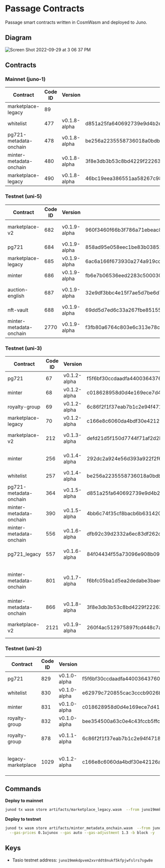 # Passage Contracts

Passage smart contracts written in CosmWasm and deployed to Juno.

## Diagram

![Screen Shot 2022-09-29 at 3 06 37 PM](https://user-images.githubusercontent.com/6496257/193121168-9a5f52a5-4447-4732-9cea-caefc455063e.png)

## Contracts

### Mainnet (juno-1)

| Contract                | Code ID | Version      | Checksum                                                         | Cost           | Notes |
| ----------------------- | ------- | ------------ | ---------------------------------------------------------------- | -------------- | ----- |
| marketplace-legacy      | 89      |              |                                                                  | 0.840371juno   |       |
| whitelist               | 477     | v0.1.8-alpha | d851a25fa640692739e9d4b2e255905b3e6414e00232a134438081ca497aef74 | 2.598308ujuno  |       |
| pg721-metadata-onchain  | 478     | v0.1.8-alpha | be256a2235558736018a0bdb4ee9d5c80bf2a73f4411e29be771debe6c6b1c58 | 8.000106ujuno  |       |
| minter-metadata-onchain | 480     | v0.1.8-alpha | 3f8e3db3b53c8bd4229f22263842beb3477fa1350228f08e71d4c49bca33e5d6 | 4.0814907ujuno |       |
| marketplace-legacy      | 490     | v0.1.8-alpha | 46bc19eea386551aa58267c9844d4b1b77b32ac535326cae2897733ab610b35c | 3.360571ujuno  |       |

### Testnet (uni-5)

| Contract                | Code ID | Version      | Checksum                                                         | Notes             |
| ----------------------- | ------- | ------------ | ---------------------------------------------------------------- | ----------------- |
| marketplace-v2          | 682     | v0.1.9-alpha | 960f3460f66b3f786a71ebeac873bfb626296e816b4959576a2f31db9bc758fe | Pre-audit release |
| pg721                   | 684     | v0.1.9-alpha | 858ad95e058eec1be83b03852ea7b60c8dfae67169927844f7633a1c911396c3 | Redeploy on uni-5 |
| marketplace-legacy      | 685     | v0.1.9-alpha | 6ac6a166f673930a274a919cdbf80fdaefdd2c0a9e491fa3cd8248334872271d | Redeploy on uni-5 |
| minter                  | 686     | v0.1.9-alpha | fb6e7b06536eed2283c5000300b43ffdd9b26665c5af68627a18b6c28a072d14 | Redeploy on uni-5 |
| auction-english         | 687     | v0.1.9-alpha | 32e9df3bbc4e15f7ae5d7be6d731ef8c58f0f70c59c8a34a4de914669393d99a | Pre-audit release |
| nft-vault               | 688     | v0.1.9-alpha | 69dd5d7ed6c33a267fbe851554b5f781f2cbcc0c8a500ff2407db852440a1dc6 | Initial release   |
| minter-metadata-onchain | 2770    | v0.1.9-alpha | f3fb80a6764c803e6c313e78c89db8c64358e6522a96624fd0325f821b9e40f2 | Migration test    |

### Testnet (uni-3)

| Contract                | Code ID | Version      | Checksum                                                         | Notes                                                 |
| ----------------------- | ------- | ------------ | ---------------------------------------------------------------- | ----------------------------------------------------- |
| pg721                   | 67      | v0.1.2-alpha | f5f6bf30ccdaadfa440036437600ac3a98999cc4707f20a2b1e80842563e4384 |                                                       |
| minter                  | 68      | v0.1.2-alpha | c018628958d0d4e169ece7d415eda4840a29a8a7ddde0ea1f62153cd72a764e4 |                                                       |
| royalty-group           | 69      | v0.1.2-alpha | 6c86f2f1f37eab7b1c2e94f4718e4f8449e5d094f5b8dbb5a96f6c2f000e45ba |                                                       |
| marketplace-legacy      | 70      | v0.1.2-alpha | c166e8c6060da4bdf30e42126afc3c08128f59fca65ba73c1c70400284a5145e |                                                       |
| marketplace-v2          | 212     | v0.1.3-alpha | defd21d5f150d7744f71af2d2b934171968bc5b7f8396ea9041acd71e4fc9012 | Initial marketplace-v2 deploy                         |
| minter                  | 256     | v0.1.4-alpha | 292dc2a924e56d393a922f2f694503863293f2f173896fa0afd2b42b4ef53a11 | Generates pseudorandom token ids                      |
| whitelist               | 257     | v0.1.4-alpha | be256a2235558736018a0bdb4ee9d5c80bf2a73f4411e29be771debe6c6b1c58 |                                                       |
| pg721-metadata-onchain  | 364     | v0.1.5-alpha | d851a25fa640692739e9d4b2e255905b3e6414e00232a134438081ca497aef74 |                                                       |
| minter-metadata-onchain | 390     | v0.1.5-alpha | 4bb6c74f35cf8bacb6b631420578032b1abdddacc0bb557f20ebbcbefb9f5d8f |                                                       |
| minter-metadata-onchain | 556     | v0.1.6-alpha | dfb92c39d2332a6ec83df262c4e18d621bd4cc9702dc08b81e66945c69a353fb | Removed base_token_uri config var                     |
| pg721_legacy            | 557     | v0.1.6-alpha | 84f04434f55a73096e908b093e75153bfb637eb9091a7b267f7a516ad36ad49c | For deploying Town 1 to testnet                       |
| minter-metadata-onchain | 801     | v0.1.7-alpha | f6bfc05ba1d5ea2dedabe3bae69ddc5d00dba6c032f3bc078821daf476a9d133 | Refactored MintInfo query, added SetAdmin execute msg |
| minter-metadata-onchain | 866     | v0.1.8-alpha | 3f8e3db3b53c8bd4229f22263842beb3477fa1350228f08e71d4c49bca33e5d6 | Added recipient to Withdraw msg                       |
| marketplace-v2          | 2121    | v0.1.9-alpha | 260f4ac512975897fcd448c7a8cb0d4513c1c922b7041884b1c5d56701119281 | Marketplace-v2 including Auctions                     |

### Testnet (uni-2)

| Contract           | Code ID | Version      | Checksum                                                         | Notes                                   |
| ------------------ | ------- | ------------ | ---------------------------------------------------------------- | --------------------------------------- |
| pg721              | 829     | v0.1.0-alpha | f5f6bf30ccdaadfa440036437600ac3a98999cc4707f20a2b1e80842563e4384 |                                         |
| whitelist          | 830     | v0.1.0-alpha | e62979c720855cac3cccb9026beaee806490a2655e17a3d88febfdd441d30297 |                                         |
| minter             | 831     | v0.1.0-alpha | c018628958d0d4e169ece7d415eda4840a29a8a7ddde0ea1f62153cd72a764e4 |                                         |
| royalty-group      | 832     | v0.1.0-alpha | bee354500a63c0e4c43fccb5ffc2a83e62da08f32af40c7e7b010d24817d7ae0 |                                         |
| royalty-group      | 878     | v0.1.1-alpha | 6c86f2f1f37eab7b1c2e94f4718e4f8449e5d094f5b8dbb5a96f6c2f000e45ba | reworked distribute method              |
| legacy-marketplace | 1029    | v0.1.2-alpha | c166e8c6060da4bdf30e42126afc3c08128f59fca65ba73c1c70400284a5145e | includes admin NFT registration bug fix |

## Commands

**Deploy to mainnet**

```bash
junod tx wasm store artifacts/marketplace_legacy.wasm  --from juno19mmkdpvem2xvrddt8nukf5kfpjwfslrs7sgw8e --chain-id=juno-1 --node https://rpc.juno-1.deuslabs.fi:443 --gas-prices 0.1ujuno --gas auto --gas-adjustment 1.3 -b block
```

**Deploy to testnet**

```bash
junod tx wasm store artifacts/minter_metadata_onchain.wasm  --from juno19mmkdpvem2xvrddt8nukf5kfpjwfslrs7sgw8e --chain-id=uni-5 \
  --gas-prices 0.1ujunox --gas auto --gas-adjustment 1.3 -b block -y
```

## Keys

- Tasio testnet address: `juno19mmkdpvem2xvrddt8nukf5kfpjwfslrs7sgw8e`
